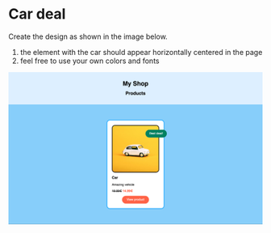 # Car deal

Create the design as shown in the image below.

1. the element with the car should appear horizontally centered in the page
1. feel free to use your own colors and fonts 

![Result](mockup.png)
